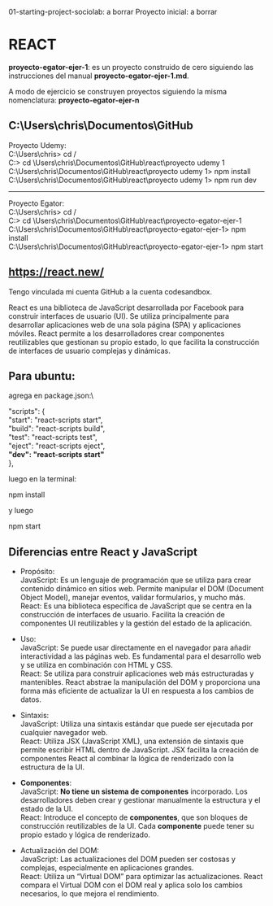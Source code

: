 01-starting-project-sociolab: a borrar
Proyecto inicial: a borrar


# REACT

**proyecto-egator-ejer-1**: es un proyecto construido de cero siguiendo las instrucciones del manual **proyecto-egator-ejer-1.md**. 

A modo de ejercicio se construyen proyectos siguiendo la misma nomenclatura: **proyecto-egator-ejer-n**


C:\Users\chris\Documentos\GitHub
---
Proyecto Udemy:\
C:\Users\chris> cd / \
C:\> cd \Users\chris\Documentos\GitHub\react\proyecto udemy 1 \
C:\Users\chris\Documentos\GitHub\react\proyecto udemy 1> npm install \
C:\Users\chris\Documentos\GitHub\react\proyecto udemy 1> npm run dev

---
Proyecto Egator:\
C:\Users\chris> cd / \
C:\> cd \Users\chris\Documentos\GitHub\react\proyecto-egator-ejer-1
C:\Users\chris\Documentos\GitHub\react\proyecto-egator-ejer-1> npm install \
C:\Users\chris\Documentos\GitHub\react\proyecto-egator-ejer-1> npm start


## https://react.new/

Tengo vinculada mi cuenta GitHub a la cuenta codesandbox.

React es una biblioteca de JavaScript desarrollada por Facebook para construir interfaces de usuario (UI). Se utiliza principalmente para desarrollar aplicaciones web de una sola página (SPA) y aplicaciones móviles. React permite a los desarrolladores crear componentes reutilizables que gestionan su propio estado, lo que facilita la construcción de interfaces de usuario complejas y dinámicas.

## Para ubuntu:

agrega en package.json:\

  "scripts": {\
    "start": "react-scripts start",\
    "build": "react-scripts build",\
    "test": "react-scripts test",\
    "eject": "react-scripts eject",\
    **"dev": "react-scripts start"**\
  },

  luego en la terminal:

  npm install

  y luego

  npm start

## Diferencias entre React y JavaScript

- Propósito:\
JavaScript: Es un lenguaje de programación que se utiliza para crear contenido dinámico en sitios web. Permite manipular el DOM (Document Object Model), manejar eventos, validar formularios, y mucho más.\
React: Es una biblioteca específica de JavaScript que se centra en la construcción de interfaces de usuario. Facilita la creación de componentes UI reutilizables y la gestión del estado de la aplicación.

- Uso:\
JavaScript: Se puede usar directamente en el navegador para añadir interactividad a las páginas web. Es fundamental para el desarrollo web y se utiliza en combinación con HTML y CSS.\
React: Se utiliza para construir aplicaciones web más estructuradas y mantenibles. React abstrae la manipulación del DOM y proporciona una forma más eficiente de actualizar la UI en respuesta a los cambios de datos.

- Sintaxis:\
JavaScript: Utiliza una sintaxis estándar que puede ser ejecutada por cualquier navegador web.\
React: Utiliza JSX (JavaScript XML), una extensión de sintaxis que permite escribir HTML dentro de JavaScript. JSX facilita la creación de componentes React al combinar la lógica de renderizado con la estructura de la UI.

- **Componentes**:\
JavaScript: **No tiene un sistema de componentes** incorporado. Los desarrolladores deben crear y gestionar manualmente la estructura y el estado de la UI.\
React: Introduce el concepto de **componentes**, que son bloques de construcción reutilizables de la UI. Cada **componente** puede tener su propio estado y lógica de renderizado.

- Actualización del DOM:\
JavaScript: Las actualizaciones del DOM pueden ser costosas y complejas, especialmente en aplicaciones grandes.\
React: Utiliza un “Virtual DOM” para optimizar las actualizaciones. React compara el Virtual DOM con el DOM real y aplica solo los cambios necesarios, lo que mejora el rendimiento.

